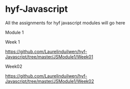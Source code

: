 # hyf-Javascript
All the assignments for hyf javascript modules will go here

Module 1

Week 1

https://github.com/Laurelinduilwen/hyf-Javascript/tree/master/JSModule1/Week01

Week02

https://github.com/Laurelinduilwen/hyf-Javascript/tree/master/JSModule1/Week02
